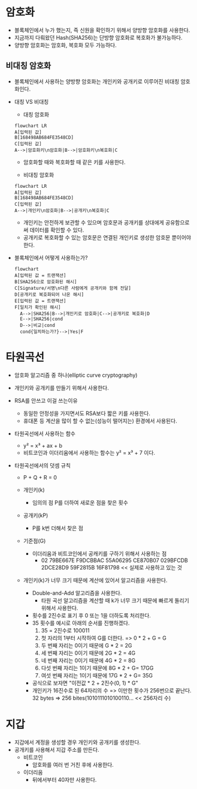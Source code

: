 # 암호화

- 블록체인에서 누가 했는지, 즉 신원을 확인하기 위해서 양방향 암호화를 사용한다.
- 지금까지 다뤄왔던 Hash(SHA256)는 단방향 암호화로 복호화가 불가능하다.
- 양방향 암호화는 암호화, 복호화 모두 가능하다.

## 비대칭 암호화

- 블록체인에서 사용하는 양방향 암호화는 개인키와 공개키로 이루어진 비대칭 암호화인다.

- 대칭 VS 비대칭

  - 대칭 암호화

  ```mermaid
  flowchart LR
  A[입력된 값]
  B[168498AB684FE3548CD]
  C[입력된 값]
  A-->|암호화키\n암호화|B-->|암호화키\n복호화|C
  ```

  - 암호화할 때와 복호화할 때 같은 키를 사용한다.

  - 비대칭 암호화

  ```mermaid
  flowchart LR
  A[입력된 값]
  B[168498AB684FE3548CD]
  C[입력된 값]
  A-->|개인키\n암호화|B-->|공개키\n복호화|C
  ```

  - 개인키는 안전하게 보관할 수 있으며 암호문과 공개키를 상대에게 공유함으로써 데이터를 확인할 수 있다.
  - 공개키로 복호화할 수 있는 암호문은 연결된 개인키로 생성한 암호문 뿐이어야 한다.

- 블록체인에서 어떻게 사용하는가?

  ```mermaid
  flowchart
  A[입력된 값 = 트랜잭션]
  B[SHA256으로 암호화된 해시]
  C[Signature/서명\n다른 사람에게 공개키와 함께 전달]
  D[공개키로 복호화되어 나온 해시]
  E[입력된 값 = 트랜잭션]
  F[일치가 확인된 해시]
    A-->|SHA256|B-->|개인키로 암호화|C-->|공개키로 복호화|D
    E-->|SHA256|cond
    D-->|비교|cond
    cond{일치하는가?}-->|Yes|F
  ```

# 타원곡선

- 암호화 알고리즘 중 하나(elliptic curve cryptography)
- 개인키와 공개키를 만들기 위해서 사용한다.
- RSA를 안쓰고 이걸 쓰는이유

  - 동일한 안정성을 가지면서도 RSA보다 짧은 키를 사용한다.
  - 휴대폰 등 계산을 많이 할 수 없는(성능이 떨어지는) 환경에서 사용된다.

- 타원곡선에서 사용하는 함수

  - y² = x³ + ax + b
  - 비트코인과 이더리움에서 사용하는 함수는 y² = x³ + 7 이다.

- 타원곡선에서의 덧셈 규칙

  - P + Q + R = 0

  - 개인키(k)

    - 임의의 점 P를 더하여 새로운 점을 찾은 횟수

  - 공개키(kP)

    - P를 k번 더해서 찾은 점

  - 기준점(G)

    - 이더리움과 비트코인에서 공캐키를 구하기 위해서 사용하는 점
      - 02 79BE667E F9DCBBAC 55A06295 CE870B07 029BFCDB 2DCE28D9 59F2815B 16F81798 << 실제로 사용하고 있는 것

  - 개인키(k)가 너무 크기 때문에 계산에 있어서 알고리즘을 사용한다.
    - Double-and-Add 알고리즘을 사용한다.
      - 타원 곡선 알고리즘을 계산할 때 k가 너무 크기 때문에 빠르게 돌리기 위해서 사용한다.
    - 횟수를 2진수로 표기 후 0 또는 1을 더하도록 처리한다.
    - 35 횟수를 예시로 아래의 순서를 진행하겠다.
      1. 35 = 2진수로 100011
      2. 첫 자리의 1부터 시작하여 G를 더한다. => 0 \* 2 + G = G
      3. 두 번째 자리는 0이기 때문에 G \* 2 = 2G
      4. 세 번째 자리는 0이기 때문에 2G \* 2 = 4G
      5. 네 번째 자리는 0이기 때문에 4G \* 2 = 8G
      6. 다섯 번째 자리는 1이기 때문에 8G \* 2 + G= 17GG
      7. 여섯 번째 자리는 1이기 때문에 17G \* 2 + G= 35G
    - 공식으로 보자면 "이전값 \* 2 + 2진수(0, 1) \* G"
    - 개인키가 16진수로 된 64자리의 수 => 이만한 횟수가 256번으로 끝난다. 32 bytes => 256 bites(1010111010100110... << 256자리 수)

# 지갑

- 지갑에서 계정을 생성할 경우 개인키와 공개키를 생성한다.
- 공개키를 사용해서 지갑 주소를 만든다.
  - 비트코인
    - 암호화를 여러 번 거친 후에 사용한다.
  - 이더리움
    - 뒤에서부터 40자만 사용한다.
